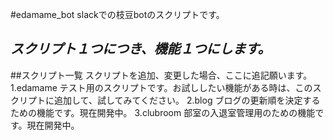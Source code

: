 #edamame_bot
slackでの枝豆botのスクリプトです。

_スクリプト１つにつき、機能１つにします。_
------
##スクリプト一覧
スクリプトを追加、変更した場合、ここに追記願います。
1.edamame
 テスト用のスクリプトです。お試ししたい機能がある時は、このスクリプトに追加して、試してみてください。
2.blog
 ブログの更新順を決定するための機能です。現在開発中。
3.clubroom
 部室の入退室管理用のための機能です。現在開発中。
